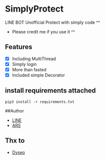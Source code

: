 # SimplyProtect
LINE BOT Unofficial Protect with simply code ^^

- Please credit me if you use it ^^
## Features
-   [x] Including MultiThread
-   [x] Simply login
-   [x] More than fasted
-   [x] Included simple Decorator

## install requirements attached
`pip3 install -r requirements.txt`

##Author
- [LINE](https://line.me/ti/p/~arsy22bai)
- [ARS](https://arsybai.xyz)

## Thx to
- [Dyseo](https://github.com/dyseo)
